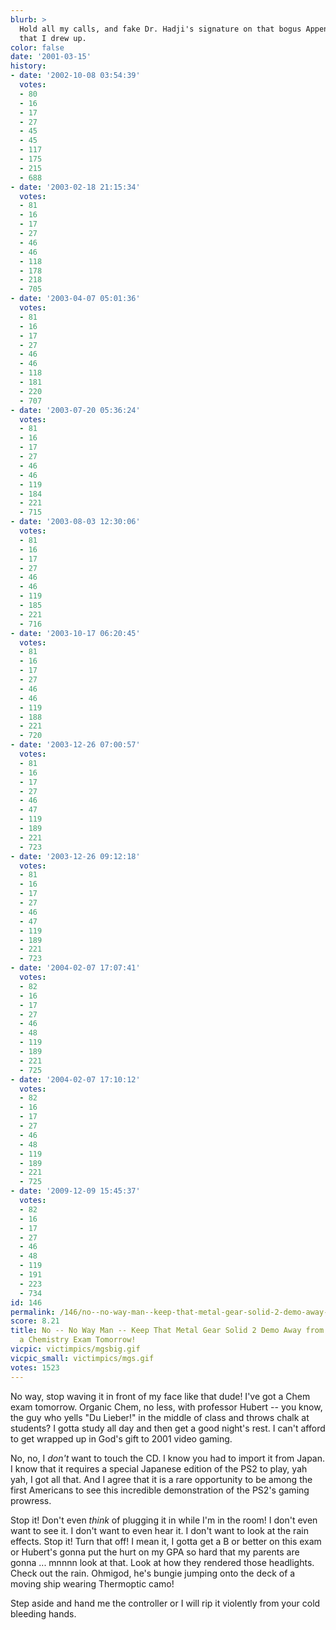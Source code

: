 ```yaml
---
blurb: >
  Hold all my calls, and fake Dr. Hadji's signature on that bogus Appendectomy report
  that I drew up.
color: false
date: '2001-03-15'
history:
- date: '2002-10-08 03:54:39'
  votes:
  - 80
  - 16
  - 17
  - 27
  - 45
  - 45
  - 117
  - 175
  - 215
  - 688
- date: '2003-02-18 21:15:34'
  votes:
  - 81
  - 16
  - 17
  - 27
  - 46
  - 46
  - 118
  - 178
  - 218
  - 705
- date: '2003-04-07 05:01:36'
  votes:
  - 81
  - 16
  - 17
  - 27
  - 46
  - 46
  - 118
  - 181
  - 220
  - 707
- date: '2003-07-20 05:36:24'
  votes:
  - 81
  - 16
  - 17
  - 27
  - 46
  - 46
  - 119
  - 184
  - 221
  - 715
- date: '2003-08-03 12:30:06'
  votes:
  - 81
  - 16
  - 17
  - 27
  - 46
  - 46
  - 119
  - 185
  - 221
  - 716
- date: '2003-10-17 06:20:45'
  votes:
  - 81
  - 16
  - 17
  - 27
  - 46
  - 46
  - 119
  - 188
  - 221
  - 720
- date: '2003-12-26 07:00:57'
  votes:
  - 81
  - 16
  - 17
  - 27
  - 46
  - 47
  - 119
  - 189
  - 221
  - 723
- date: '2003-12-26 09:12:18'
  votes:
  - 81
  - 16
  - 17
  - 27
  - 46
  - 47
  - 119
  - 189
  - 221
  - 723
- date: '2004-02-07 17:07:41'
  votes:
  - 82
  - 16
  - 17
  - 27
  - 46
  - 48
  - 119
  - 189
  - 221
  - 725
- date: '2004-02-07 17:10:12'
  votes:
  - 82
  - 16
  - 17
  - 27
  - 46
  - 48
  - 119
  - 189
  - 221
  - 725
- date: '2009-12-09 15:45:37'
  votes:
  - 82
  - 16
  - 17
  - 27
  - 46
  - 48
  - 119
  - 191
  - 223
  - 734
id: 146
permalink: /146/no--no-way-man--keep-that-metal-gear-solid-2-demo-away-from-me-i-have-a-chemistry-exam-tomorrow/
score: 8.21
title: No -- No Way Man -- Keep That Metal Gear Solid 2 Demo Away from Me! I Have
  a Chemistry Exam Tomorrow!
vicpic: victimpics/mgsbig.gif
vicpic_small: victimpics/mgs.gif
votes: 1523
---
```


No way, stop waving it in front of my face like that dude! I've got a
Chem exam tomorrow. Organic Chem, no less, with professor Hubert -- you
know, the guy who yells "Du Lieber!" in the middle of class and throws
chalk at students? I gotta study all day and then get a good night's
rest. I can't afford to get wrapped up in God's gift to 2001 video
gaming.

No, no, I *don't* want to touch the CD. I know you had to import it from
Japan. I know that it requires a special Japanese edition of the PS2 to
play, yah yah, I got all that. And I agree that it is a rare opportunity
to be among the first Americans to see this incredible demonstration of
the PS2's gaming prowress.

Stop it! Don't even *think* of plugging it in while I'm in the room! I
don't even want to see it. I don't want to even hear it. I don't want to
look at the rain effects. Stop it! Turn that off! I mean it, I gotta get
a B or better on this exam or Hubert's gonna put the hurt on my GPA so
hard that my parents are gonna ... mnnnn look at that. Look at how they
rendered those headlights. Check out the rain. Ohmigod, he's bungie
jumping onto the deck of a moving ship wearing Thermoptic camo!

Step aside and hand me the controller or I will rip it violently from
your cold bleeding hands.